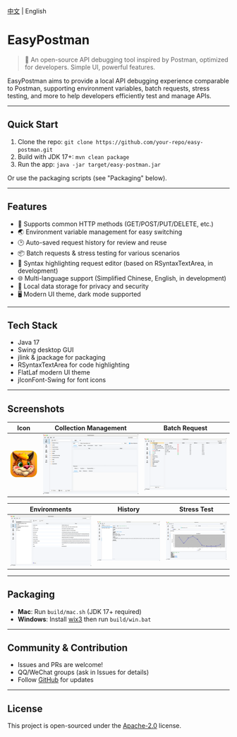 [中文](../README.md) | English

# EasyPostman

> 🚀 An open-source API debugging tool inspired by Postman, optimized for developers. Simple UI, powerful features.

EasyPostman aims to provide a local API debugging experience comparable to Postman, supporting environment variables, batch requests, stress testing, and more to help developers efficiently test and manage APIs.

---

## Quick Start

1. Clone the repo: `git clone https://github.com/your-repo/easy-postman.git`
2. Build with JDK 17+: `mvn clean package`
3. Run the app: `java -jar target/easy-postman.jar`

Or use the packaging scripts (see "Packaging" below).

---

## Features

- 🚦 Supports common HTTP methods (GET/POST/PUT/DELETE, etc.)
- 🌏 Environment variable management for easy switching
- 🕑 Auto-saved request history for review and reuse
- 📦 Batch requests & stress testing for various scenarios
- 📝 Syntax highlighting request editor (based on RSyntaxTextArea, in development)
- 🌐 Multi-language support (Simplified Chinese, English, in development)
- 💾 Local data storage for privacy and security
- 🖥️ Modern UI theme, dark mode supported

---

## Tech Stack

- Java 17
- Swing desktop GUI
- jlink & jpackage for packaging
- RSyntaxTextArea for code highlighting
- FlatLaf modern UI theme
- jIconFont-Swing for font icons

---

## Screenshots

|          Icon          |        Collection Management         |      Batch Request       |
|:----------------------:|:------------------------------------:|:------------------------:|
| ![Icon](docs/icon.png) | ![Collections](docs/collections.png) | ![Batch](docs/batch.png) |

|          Environments          |           History            |          Stress Test           |
|:------------------------------:|:----------------------------:|:------------------------------:|
| ![Envs](docs/environments.png) | ![History](docs/history.png) | ![Stress](docs/stresstest.png) |

---

## Packaging

- **Mac**: Run `build/mac.sh` (JDK 17+ required)
- **Windows**: Install [wix3](https://github.com/wixtoolset/wix3) then run `build/win.bat`

---

## Community & Contribution

- Issues and PRs are welcome!
- QQ/WeChat groups (ask in Issues for details)
- Follow [GitHub](https://github.com/your-repo/easy-postman) for updates

---

## License

This project is open-sourced under the [Apache-2.0](https://www.apache.org/licenses/LICENSE-2.0) license.

